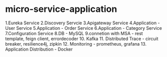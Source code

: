 # micro-service-application

1.Eureka Service
2.Discovery Servcie
3.Apigateway Service
4.Application - User Service
5.Application - Order Service
6.Application - Category Service
7.Configuration Service
8.DB - MySQL
9.connetion with MSA - rest template, feign client, errordecoder
10. Kafka
11. Distributed Trace - circuit breaker, resilience4j, zipkin
12. Monitoring - prometheus, grafana
13. Application Distribution - Docker
